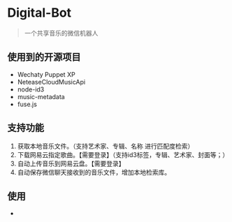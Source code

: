 # Digital-Bot
> 一个共享音乐的微信机器人


## 使用到的开源项目
- Wechaty Puppet XP
- NeteaseCloudMusicApi
- node-id3
- music-metadata
- fuse.js



## 支持功能
1. 获取本地音乐文件。（支持艺术家、专辑、名称 进行匹配度检索）
2. 下载网易云指定歌曲。【需要登录】（支持id3标签，专辑、艺术家、封面等；）
3. 自动上传音乐到网易云盘。【需要登录】
4. 自动保存微信聊天接收到的音乐文件，增加本地检索库。


## 使用

- 
